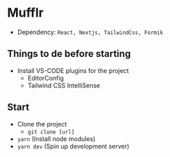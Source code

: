# Mufflr
- Dependency: `React, Nextjs, TailwindCss, Formik`


## Things to de before starting
- Install VS-CODE plugins for the project
  + EditorConfig
  + Tailwind CSS IntelliSense


## Start
- Clone the project
  + `git clone [url]`
- `yarn` (Install node modules)
- `yarn dev` (Spin up development server)